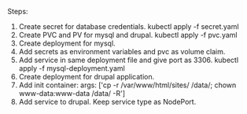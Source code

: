 Steps:
1. Create secret for database credentials.
kubectl apply -f secret.yaml
2. Create PVC and PV for mysql and drupal.
kubectl apply -f pvc.yaml
3. Create deployment for mysql.
4. Add secrets as environment variables and pvc as volume claim.
5. Add service in same deployment file and give port as 3306.
kubectl apply -f mysql-deployment.yaml
6. Create deployment for drupal application.
7. Add init container:
        args: ['cp -r /var/www/html/sites/ /data/; chown www-data:www-data /data/ -R']
8. Add service to drupal. Keep service type as NodePort.
